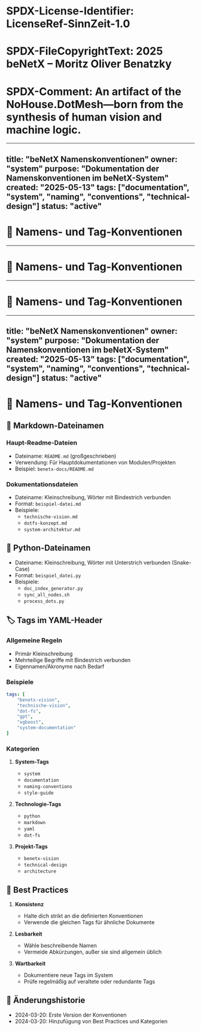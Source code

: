 # SPDX-License-Identifier: LicenseRef-SinnZeit-1.0
# SPDX-FileCopyrightText: 2025 beNetX – Moritz Oliver Benatzky
# SPDX-Comment: An artifact of the NoHouse.DotMesh—born from the synthesis of human vision and machine logic.

<!-- SPDX-License-Identifier: LicenseRef-SinnZeit-1.0 -->
<!-- SPDX-FileCopyrightText: 2025 beNetX – Moritz Oliver Benatzky M.A. -->
<!-- SPDX-Comment: An artifact of the NoHouse.DotMesh—born from the synthesis of human vision and machine logic. -->

---
title: "beNetX Namenskonventionen"
owner: "system"
purpose: "Dokumentation der Namenskonventionen im beNetX-System"
created: "2025-05-13"
tags: ["documentation", "system", "naming", "conventions", "technical-design"]
status: "active"
---

# 📝 Namens- und Tag-Konventionen
---

# 📝 Namens- und Tag-Konventionen
---

# 📝 Namens- und Tag-Konventionen
---
title: "beNetX Namenskonventionen"
owner: "system"
purpose: "Dokumentation der Namenskonventionen im beNetX-System"
created: "2025-05-13"
tags: ["documentation", "system", "naming", "conventions", "technical-design"]
status: "active"
---

# 📝 Namens- und Tag-Konventionen

## 📄 Markdown-Dateinamen

### Haupt-Readme-Dateien
- Dateiname: `README.md` (großgeschrieben)
- Verwendung: Für Hauptdokumentationen von Modulen/Projekten
- Beispiel: `benetx-docs/README.md`

### Dokumentationsdateien
- Dateiname: Kleinschreibung, Wörter mit Bindestrich verbunden
- Format: `beispiel-datei.md`
- Beispiele:
  - `technische-vision.md`
  - `dotfs-konzept.md`
  - `system-architektur.md`

## 🐍 Python-Dateinamen

- Dateiname: Kleinschreibung, Wörter mit Unterstrich verbunden (Snake-Case)
- Format: `beispiel_datei.py`
- Beispiele:
  - `doc_index_generator.py`
  - `sync_all_nodes.sh`
  - `process_dots.py`

## 🏷️ Tags im YAML-Header

### Allgemeine Regeln
- Primär Kleinschreibung
- Mehrteilige Begriffe mit Bindestrich verbunden
- Eigennamen/Akronyme nach Bedarf

### Beispiele
```yaml
tags: [
    "benetx-vision",
    "technische-vision",
    "dot-fs",
    "gpt",
    "xgboost",
    "system-documentation"
]
```

### Kategorien
1. **System-Tags**
   - `system`
   - `documentation`
   - `naming-conventions`
   - `style-guide`

2. **Technologie-Tags**
   - `python`
   - `markdown`
   - `yaml`
   - `dot-fs`

3. **Projekt-Tags**
   - `benetx-vision`
   - `technical-design`
   - `architecture`

## 📌 Best Practices

1. **Konsistenz**
   - Halte dich strikt an die definierten Konventionen
   - Verwende die gleichen Tags für ähnliche Dokumente

2. **Lesbarkeit**
   - Wähle beschreibende Namen
   - Vermeide Abkürzungen, außer sie sind allgemein üblich

3. **Wartbarkeit**
   - Dokumentiere neue Tags im System
   - Prüfe regelmäßig auf veraltete oder redundante Tags

## 🔄 Änderungshistorie

- 2024-03-20: Erste Version der Konventionen
- 2024-03-20: Hinzufügung von Best Practices und Kategorien 
